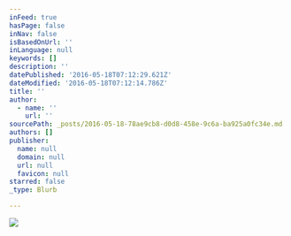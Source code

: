 ```yaml
---
inFeed: true
hasPage: false
inNav: false
isBasedOnUrl: ''
inLanguage: null
keywords: []
description: ''
datePublished: '2016-05-18T07:12:29.621Z'
dateModified: '2016-05-18T07:12:14.786Z'
title: ''
author:
  - name: ''
    url: ''
sourcePath: _posts/2016-05-18-78ae9cb8-d0d8-458e-9c6a-ba925a0fc34e.md
authors: []
publisher:
  name: null
  domain: null
  url: null
  favicon: null
starred: false
_type: Blurb

---
```

![](https://the-grid-user-content.s3-us-west-2.amazonaws.com/73a763c0-1111-4a3a-84d5-75be6d6c9fea.jpg)